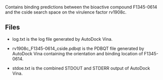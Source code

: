 Contains binding predictions between the bioactive compound F1345-0614 and the cside search space on the virulence factor rv1908c.

## Files

- log.txt is the log file generated by AutoDock Vina.

- rv1908c_F1345-0614_cside.pdbqt is the PDBQT file generated by AutoDock Vina containing the orientation and binding location of F1345-0614.

- stdoe.txt is the combined STDOUT and STDERR output of AutoDock Vina.

